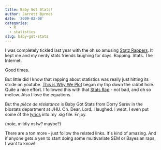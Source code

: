 ```yaml
---
title: Baby Got Stats!
author: Jarrett Byrnes
date: '2009-02-08'
categories:
  - R
  - statistics
slug: baby-got-stats
---
```


I was completely tickled last year with the oh so amusing [Statz Rappers](http://www.youtube.com/watch?v=JS9GmU5hr5w).  It kept me and my nerdy stats friends laughing for days.  Rapping.  Stats.  The Internet.

Good times.

But little did I know that rapping about statistics was really just hitting its stride on youtube.  [This is Why We Plot](http://www.youtube.com/watch?v=Z7vHwYGSK1U) began my trip down the rabbit hole.  Quite a nice effort.  I followed this with that [Stats Rap](http://www.youtube.com/watch?v=IcuAh7Nafrc) - not bad, and oh so mellow.  Also I love the equations.

But the _pièce de résistance_ is Baby Got Stats from Dorry Serev in the biostats department  at JHU.  Oh. Dear. Lord.  I laughed.  I wept. I even put some of the [lyrics](http://www.dorryandsommer.com/baby_got_stats.html) into my .sig file.  Enjoy.

(note, mildly nsfw?  maybe?)

There are a ton more - just follow the related links.  It's kind of amazing.  And if anyone gets a yen to start doing some multivariate SEM or Bayesian raps, I want to know!

